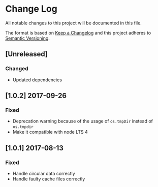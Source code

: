 # Change Log
All notable changes to this project will be documented in this file.

The format is based on [Keep a Changelog](http://keepachangelog.com/) and this project adheres to [Semantic Versioning](http://semver.org/).

## [Unreleased]

### Changed

- Updated dependencies

## [1.0.2] 2017-09-26

### Fixed
- Deprecation warning because of the usage of `os.tmpDir` instead of `os.tmpdir`
- Make it compatible with node LTS 4

## [1.0.1] 2017-08-13

### Fixed
- Handle circular data correctly
- Handle faulty cache files correctly
